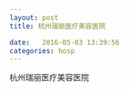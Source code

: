 ```yaml
--- 
layout: post 
title: 杭州瑞丽医疗美容医院

date:   2016-05-03 13:39:56 
categories: hosp 
--- 
```

   
杭州瑞丽医疗美容医院
